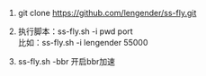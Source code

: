 1. git clone https://github.com/lengender/ss-fly.git

2. 执行脚本：ss-fly.sh -i pwd port   
       比如：ss-fly.sh -i lengender 55000

3. ss-fly.sh -bbr  开启bbr加速
